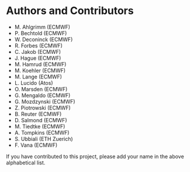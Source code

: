 # Authors and Contributors

- M. Ahlgrimm (ECMWF)
- P. Bechtold (ECMWF)
- W. Deconinck (ECMWF)
- R. Forbes (ECMWF)
- C. Jakob (ECMWF)
- J. Hague (ECMWF)
- M. Hamrud (ECMWF)
- M. Koehler (ECMWF)
- M. Lange (ECMWF)
- L. Lucido (Atos)
- O. Marsden (ECMWF)
- G. Mengaldo (ECMWF)
- G. Mozdzynski (ECMWF)
- Z. Piotrowski (ECMWF)
- B. Reuter (ECMWF)
- D. Salmond (ECMWF)
- M. Tiedtke (ECMWF)
- A. Tompkins (ECMWF)
- S. Ubbiali (ETH Zuerich)
- F. Vana (ECMWF)

If you have contributed to this project,
please add your name in the above alphabetical list.
